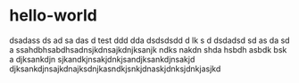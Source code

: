 # hello-world
dsadass
ds
ad
sa
das
d
test
ddd
dda
dsdsdsdd
d
lk
s
d
dsdadsd
sd
as
da
sd
a
ssahdbhsabdhsadnsjkdnsajkdnjksanjk ndks nakdn shda hsbdh asbdk bsk a
djksankdjn sjkandkjnsakjdnkjsandjksankdjnsakjd
djksankdjnsajkdnajksdnjkasndkjsnkjdnaskjdnksjdnkjasjkd
